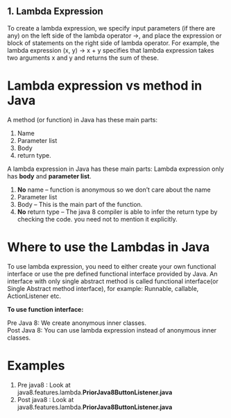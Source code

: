 ## 1. Lambda Expression 

To create a lambda expression, we specify input parameters (if there are any) on the left side of the lambda operator ->, and place the expression or block of statements on the right side of lambda operator. For example, the lambda expression (x, y) -> x + y specifies that lambda expression takes two arguments x and y and returns the sum of these.

Lambda expression vs method in Java
===================================

A method (or function) in Java has these main parts:
1. Name
2. Parameter list
3. Body
4. return type.

A lambda expression in Java has these main parts:
Lambda expression only has **body** and **parameter list**.
1. **No** name – function is anonymous so we don’t care about the name
2. Parameter list
3. Body – This is the main part of the function.
4. **No** return type – The java 8 compiler is able to infer the return type by checking the code. you need not to mention it explicitly.

Where to use the Lambdas in Java
=================================

To use lambda expression, you need to either create your own functional interface or use the pre defined functional interface provided by Java. An interface with only single abstract method is called functional interface(or Single Abstract method interface), for example: Runnable, callable, ActionListener etc.

**To use function interface:**

Pre Java 8: We create anonymous inner classes.<br/>
Post Java 8: You can use lambda expression instead of anonymous inner classes.


Examples
========

1) Pre java8 : Look at java8.features.lambda.**PriorJava8ButtonListener.java**
2) Post java8 : Look at java8.features.lambda.**PriorJava8ButtonListener.java**


 
